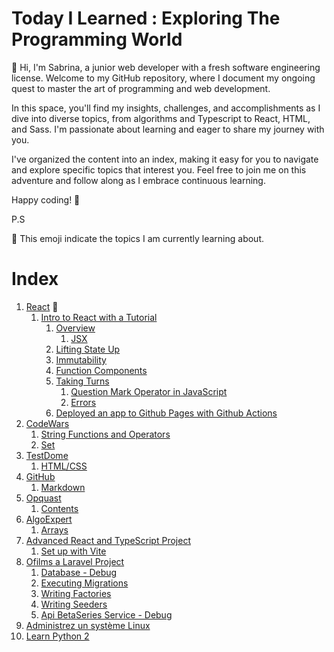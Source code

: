 # Today I Learned : Exploring The Programming World

👋 Hi, I'm Sabrina, a junior web developer with a fresh software engineering license. Welcome to my GitHub repository, where I document my ongoing quest to master the art of programming and web development.

In this space, you'll find my insights, challenges, and accomplishments as I dive into diverse topics, from algorithms and Typescript to React, HTML, and Sass. I'm passionate about learning and eager to share my journey with you.

I've organized the content into an index, making it easy for you to navigate and explore specific topics that interest you. Feel free to join me on this adventure and follow along as I embrace continuous learning.

Happy coding! 🚀

P.S

🌱 This emoji indicate the topics I am currently learning about.

# Index
1. [React](React) 🌱
	1. [Intro to React with a Tutorial](React/intro_react.md)
		1. [Overview](React/intro_react.md#L7)
			1. [JSX](React/intro_react.md#L13)
		2. [Lifting State Up](React/intro_react.md#L37)
		3. [Immutability](React/intro_react.md#58)
		4. [Function Components](React/intro_react.md#L100)
		5. [Taking Turns](React/intro_react.md#L104)
			1. [Question Mark Operator in JavaScript](React/intro_react.md#L118)
     		6. [Errors](React/intro_react.md)
   		7. [Deployed an app to Github Pages with Github Actions](https://github.com/sludovicdelys/tic-tac-toe#tic-tac-toe-)
2. [CodeWars](CodeWars)
	1. [String Functions and Operators](CodeWars/code_wars.md#L3)
	2. [Set](CodeWars/code_wars.md#L27)
3. [TestDome](HTML/testdome.md#L1)
	1. [HTML/CSS](HTML/testdome.md#L3)
4. [GitHub](Github)
	1. [Markdown](Github/markdown.md)
5. [Opquast](Opquast)
	1. [Contents](HTML/opquast.md#L9)
6. [AlgoExpert](AlgoExpert)
   	1. [Arrays](AlgoExpert/algorithms.md)
7. [Advanced React and TypeScript Project](React/react_typescript.md)
   	1. [Set up with Vite](React/react_typescript.md#set-up-with-vite)
8. [Ofilms a Laravel Project](OfilmsLaravel/o_film_laravel.md)
    1. [Database - Debug](OfilmsLaravel/o_film_laravel.md#database-debug)
    2. [Executing Migrations](OfilmsLaravel/o_film_laravel.md#executing-migrations)
    3. [Writing Factories](OfilmsLaravel/o_film_laravel.md#writing-factories)
    4. [Writing Seeders](OfilmsLaravel/o_film_laravel.md#writing-seeders)
    5. [Api BetaSeries Service - Debug](OfilmsLaravel/o_film_laravel.md#api-betaseries-service-debug)
9. [Administrez un système Linux](LinuxSystemAdmin/linux_system_admin.md)
10. [Learn Python 2](Python/python.md)








